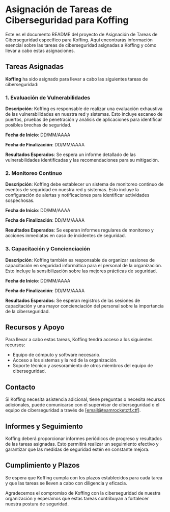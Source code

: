 # Asignación de Tareas de Ciberseguridad para Koffing

Este es el documento README del proyecto de Asignación de Tareas de Ciberseguridad específico para Koffing. Aquí encontrarás información esencial sobre las tareas de ciberseguridad asignadas a Koffing y cómo llevar a cabo estas asignaciones.

## Tareas Asignadas

**Koffing** ha sido asignado para llevar a cabo las siguientes tareas de ciberseguridad:

### 1. Evaluación de Vulnerabilidades

**Descripción**: Koffing es responsable de realizar una evaluación exhaustiva de las vulnerabilidades en nuestra red y sistemas. Esto incluye escaneo de puertos, pruebas de penetración y análisis de aplicaciones para identificar posibles brechas de seguridad.

**Fecha de Inicio**: DD/MM/AAAA

**Fecha de Finalización**: DD/MM/AAAA

**Resultados Esperados**: Se espera un informe detallado de las vulnerabilidades identificadas y las recomendaciones para su mitigación.

### 2. Monitoreo Continuo

**Descripción**: Koffing debe establecer un sistema de monitoreo continuo de eventos de seguridad en nuestra red y sistemas. Esto incluye la configuración de alertas y notificaciones para identificar actividades sospechosas.

**Fecha de Inicio**: DD/MM/AAAA

**Fecha de Finalización**: DD/MM/AAAA

**Resultados Esperados**: Se esperan informes regulares de monitoreo y acciones inmediatas en caso de incidentes de seguridad.

### 3. Capacitación y Concienciación

**Descripción**: Koffing también es responsable de organizar sesiones de capacitación en seguridad informática para el personal de la organización. Esto incluye la sensibilización sobre las mejores prácticas de seguridad.

**Fecha de Inicio**: DD/MM/AAAA

**Fecha de Finalización**: DD/MM/AAAA

**Resultados Esperados**: Se esperan registros de las sesiones de capacitación y una mayor concienciación del personal sobre la importancia de la ciberseguridad.

## Recursos y Apoyo

Para llevar a cabo estas tareas, Koffing tendrá acceso a los siguientes recursos:

- Equipo de cómputo y software necesario.
- Acceso a los sistemas y la red de la organización.
- Soporte técnico y asesoramiento de otros miembros del equipo de ciberseguridad.

## Contacto

Si Koffing necesita asistencia adicional, tiene preguntas o necesita recursos adicionales, puede comunicarse con el supervisor de ciberseguridad o el equipo de ciberseguridad a través de [email@teamrocketctf.ctf].

## Informes y Seguimiento

Koffing deberá proporcionar informes periódicos de progreso y resultados de las tareas asignadas. Esto permitirá realizar un seguimiento efectivo y garantizar que las medidas de seguridad estén en constante mejora.

## Cumplimiento y Plazos

Se espera que Koffing cumpla con los plazos establecidos para cada tarea y que las tareas se lleven a cabo con diligencia y eficacia.

Agradecemos el compromiso de Koffing con la ciberseguridad de nuestra organización y esperamos que estas tareas contribuyan a fortalecer nuestra postura de seguridad.

